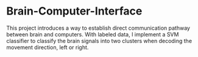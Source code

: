 # Brain-Computer-Interface
This project introduces a way to establish direct communication pathway between brain and computers. With labeled data, I implement a SVM classifier to classify the brain signals into two clusters when decoding the movement direction, left or right. 
